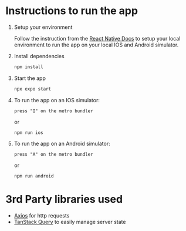 # Instructions to run the app

1. Setup your environment

   Follow the instruction from the [React Native Docs](https://reactnative.dev/docs/set-up-your-environment) to setup your local environment to run the app on your local IOS and Android simulator.

2. Install dependencies

   ```bash
   npm install
   ```

3. Start the app

   ```bash
   npx expo start
   ```

4. To run the app on an IOS simulator:

   ```
   press "I" on the metro bundler
   ```

   or

   ```
   npm run ios
   ```

5. To run the app on an Android simulator:

   ```
   press "A" on the metro bundler
   ```

   or

   ```
   npm run android
   ```

# 3rd Party libraries used

- [Axios](https://axios-http.com/) for http requests
- [TanStack Query](https://tanstack.com/query/latest) to easily manage server state
